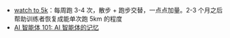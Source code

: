 - [watch to 5k](https://www.watchto5k.com/)：每周跑 3-4 次，散步 + 跑步交替，一点点加量。2-3 个月之后帮助训练者恢复成能单次跑 5km 的程度
- [AI 智能体 101: AI 智能体的记忆](https://x.com/dotey/status/1892323823900340632)